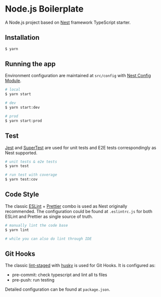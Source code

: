 # Node.js Boilerplate

A Node.js project based on [Nest](https://github.com/nestjs/nest) framework TypeScript starter.

## Installation

```bash
$ yarn
```

## Running the app

Environment configuration are maintained at `src/config` with [Nest Config Module](https://docs.nestjs.com/techniques/configuration). 

```bash
# local
$ yarn start

# dev
$ yarn start:dev

# prod 
$ yarn start:prod
```

## Test

[Jest](https://jestjs.io/) and [SuperTest](https://github.com/visionmedia/supertest) are used for unit tests and E2E tests correspondingly as Nest supported.

```bash
# unit tests & e2e tests
$ yarn test

# run test with coverage
$ yarn test:cov
```

## Code Style

The classic [ESLint](https://eslint.org/) + [Prettier](https://prettier.io/) combo is used as Nest originally recommended. The configuration could be found at `.eslintrc.js` for both ESLint and Prettier as single source of truth.

```bash
# manually lint the code base     
$ yarn lint

# while you can also do lint through IDE 
```

## Git Hooks

The classic [lint-staged](https://github.com/okonet/lint-staged) with [husky](https://github.com/typicode/husky) is used for Git Hooks. It is configured as:

- pre-commit: check typescript and lint all ts files
- pre-push: run testing

Detailed configuration can be found at `package.json`.
